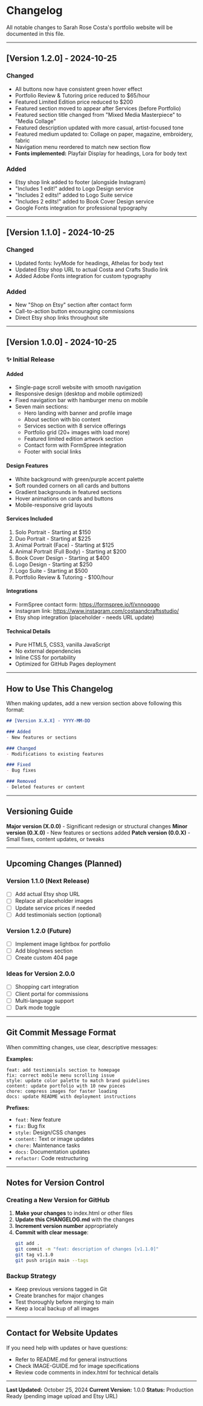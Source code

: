 # Changelog

All notable changes to Sarah Rose Costa's portfolio website will be documented in this file.

---

## [Version 1.2.0] - 2024-10-25

### Changed
- All buttons now have consistent green hover effect
- Portfolio Review & Tutoring price reduced to $65/hour
- Featured Limited Edition price reduced to $200
- Featured section moved to appear after Services (before Portfolio)
- Featured section title changed from "Mixed Media Masterpiece" to "Media Collage"
- Featured description updated with more casual, artist-focused tone
- Featured medium updated to: Collage on paper, magazine, embroidery, fabric
- Navigation menu reordered to match new section flow
- **Fonts implemented:** Playfair Display for headings, Lora for body text

### Added
- Etsy shop link added to footer (alongside Instagram)
- "Includes 1 edit!" added to Logo Design service
- "Includes 2 edits!" added to Logo Suite service
- "Includes 2 edits!" added to Book Cover Design service
- Google Fonts integration for professional typography

---

## [Version 1.1.0] - 2024-10-25

### Changed
- Updated fonts: IvyMode for headings, Athelas for body text
- Updated Etsy shop URL to actual Costa and Crafts Studio link
- Added Adobe Fonts integration for custom typography

### Added
- New "Shop on Etsy" section after contact form
- Call-to-action button encouraging commissions
- Direct Etsy shop links throughout site

---

## [Version 1.0.0] - 2024-10-25

### ✨ Initial Release

#### Added
- Single-page scroll website with smooth navigation
- Responsive design (desktop and mobile optimized)
- Fixed navigation bar with hamburger menu on mobile
- Seven main sections:
  - Hero landing with banner and profile image
  - About section with bio content
  - Services section with 8 service offerings
  - Portfolio grid (20+ images with load more)
  - Featured limited edition artwork section
  - Contact form with FormSpree integration
  - Footer with social links

#### Design Features
- White background with green/purple accent palette
- Soft rounded corners on all cards and buttons
- Gradient backgrounds in featured sections
- Hover animations on cards and buttons
- Mobile-responsive grid layouts

#### Services Included
1. Solo Portrait - Starting at $150
2. Duo Portrait - Starting at $225
3. Animal Portrait (Face) - Starting at $125
4. Animal Portrait (Full Body) - Starting at $200
5. Book Cover Design - Starting at $400
6. Logo Design - Starting at $250
7. Logo Suite - Starting at $500
8. Portfolio Review & Tutoring - $100/hour

#### Integrations
- FormSpree contact form: https://formspree.io/f/xnnoqqgo
- Instagram link: https://www.instagram.com/costaandcraftsstudio/
- Etsy shop integration (placeholder - needs URL update)

#### Technical Details
- Pure HTML5, CSS3, vanilla JavaScript
- No external dependencies
- Inline CSS for portability
- Optimized for GitHub Pages deployment

---

## How to Use This Changelog

When making updates, add a new version section above following this format:

```markdown
## [Version X.X.X] - YYYY-MM-DD

### Added
- New features or sections

### Changed
- Modifications to existing features

### Fixed
- Bug fixes

### Removed
- Deleted features or content
```

---

## Versioning Guide

**Major version (X.0.0)** - Significant redesign or structural changes
**Minor version (0.X.0)** - New features or sections added
**Patch version (0.0.X)** - Small fixes, content updates, or tweaks

---

## Upcoming Changes (Planned)

### Version 1.1.0 (Next Release)
- [ ] Add actual Etsy shop URL
- [ ] Replace all placeholder images
- [ ] Update service prices if needed
- [ ] Add testimonials section (optional)

### Version 1.2.0 (Future)
- [ ] Implement image lightbox for portfolio
- [ ] Add blog/news section
- [ ] Create custom 404 page

### Ideas for Version 2.0.0
- [ ] Shopping cart integration
- [ ] Client portal for commissions
- [ ] Multi-language support
- [ ] Dark mode toggle

---

## Git Commit Message Format

When committing changes, use clear, descriptive messages:

**Examples:**
```
feat: add testimonials section to homepage
fix: correct mobile menu scrolling issue
style: update color palette to match brand guidelines
content: update portfolio with 10 new pieces
chore: compress images for faster loading
docs: update README with deployment instructions
```

**Prefixes:**
- `feat:` New feature
- `fix:` Bug fix
- `style:` Design/CSS changes
- `content:` Text or image updates
- `chore:` Maintenance tasks
- `docs:` Documentation updates
- `refactor:` Code restructuring

---

## Notes for Version Control

### Creating a New Version for GitHub

1. **Make your changes** to index.html or other files
2. **Update this CHANGELOG.md** with the changes
3. **Increment version number** appropriately
4. **Commit with clear message**:
   ```bash
   git add .
   git commit -m "feat: description of changes [v1.1.0]"
   git tag v1.1.0
   git push origin main --tags
   ```

### Backup Strategy
- Keep previous versions tagged in Git
- Create branches for major changes
- Test thoroughly before merging to main
- Keep a local backup of all images

---

## Contact for Website Updates

If you need help with updates or have questions:
- Refer to README.md for general instructions
- Check IMAGE-GUIDE.md for image specifications
- Review code comments in index.html for technical details

---

**Last Updated:** October 25, 2024
**Current Version:** 1.0.0
**Status:** Production Ready (pending image upload and Etsy URL)